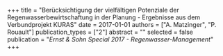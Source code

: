 +++
title = "Berücksichtigung der vielfältigen Potenziale der Regenwasserbewirtschaftung in der Planung - Ergebnisse aus dem Verbundprojekt KURAS"
date = 2017-01-01
authors = ["A. Matzinger", "P. Rouault"]
publication_types = ["2"]
abstract = ""
selected = false
publication = "*Ernst & Sohn Special 2017 - Regenwasser-Management*"
+++

